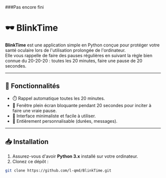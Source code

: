 ###Pas encore fini


# 🕶️ BlinkTime

**BlinkTime** est une application simple en Python conçue pour protéger votre santé oculaire lors de l'utilisation prolongée de l'ordinateur.  
Elle vous rappelle de faire des pauses régulières en suivant la règle bien connue du 20-20-20 : toutes les 20 minutes, faire une pause de 20 secondes.

---

## 🎯 Fonctionnalités

- ⏱️ Rappel automatique toutes les 20 minutes.
- 🛑 Fenêtre plein écran bloquante pendant 20 secondes pour inciter à faire une vraie pause.
- 🔧 Interface minimaliste et facile à utiliser.
- 🎨 Entièrement personnalisable (durées, messages).

---

## 📥 Installation

1. Assurez-vous d'avoir **Python 3.x** installé sur votre ordinateur.
2. Clonez ce dépôt :
```bash
git clone https://github.com/l-qmd/BlinkTime.git
